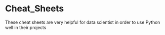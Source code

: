 # Cheat_Sheets
These cheat sheets are very helpful for data scientist in  order to use Python well in their projects
